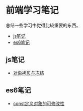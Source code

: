 # 前端学习笔记
总结一些学习中觉得比较重要的东西。
* <a href="#js" target="_self">js笔记</a>
* <a href="#es6" target="_self">es6笔记</a>

<span id = "js"></span>
## js笔记 
* [对象拷贝与冻结](/js/objectCopyFreeze.md)


<span id = "es6"></span>
## es6笔记 
* [const定义对象的可修改性](/es6/const.md)
